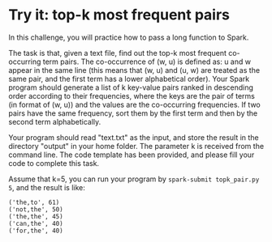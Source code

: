# Try it: top-k most frequent pairs
In this challenge, you will practice how to pass a long function to Spark. 

The task is that, given a text file, find out the top-k most frequent co-occurring term pairs. The co-occurrence 
of (w, u) is defined as: u and w appear in the same line (this means that (w, u) and (u, w) are treated as the 
same pair, and the first term has a lower alphabetical order). Your Spark program should generate a list of k 
key-value pairs ranked in descending order according to their frequencies, where the keys are the pair of terms 
(in format of (w, u)) and the values are the co-occurring frequencies. If two pairs have the same frequency, 
sort them by the first term and then by the second term alphabetically. 

Your program should read "text.txt" as the input, and store the result in the directory "output" in your home 
folder. The parameter k is received from the command line. The code template has been provided, and please fill 
your code to complete this task.

Assume that k=5, you can run your program by `spark-submit topk_pair.py 5`, and the result is like:

```
('the,to', 61)
('not,the', 50)
('the,the', 45)
('can,the', 40)
('for,the', 40)
```


